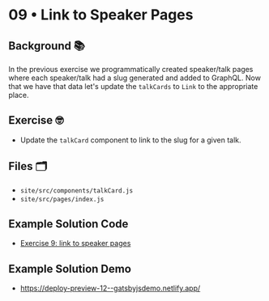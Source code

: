# 09 • Link to Speaker Pages

## Background 📚

In the previous exercise we programmatically created speaker/talk pages where each speaker/talk had a slug generated and added to GraphQL. Now that we have that data let's update the `talkCards` to `Link` to the appropriate place.



## Exercise 🤓

- Update the `talkCard` component to link to the slug for a given talk. 


## Files 🗂

- `site/src/components/talkCard.js`
- `site/src/pages/index.js`


## Example Solution Code
- [Exercise 9: link to speaker pages](https://github.com/M0nica/gatsby-workshop/pull/12/files)

## Example Solution Demo
- https://deploy-preview-12--gatsbyjsdemo.netlify.app/

